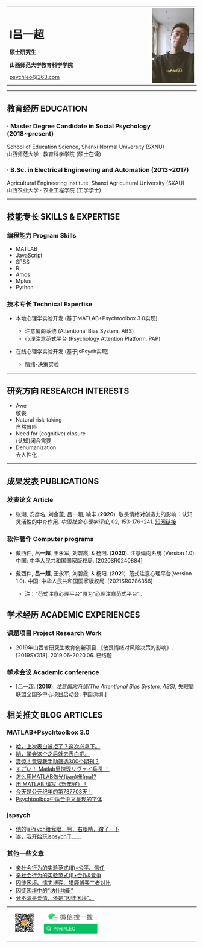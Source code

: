 <table border="0">
  <tr>
    <td width="75%">
      <h1>l吕一超</h1>
      <p><b>硕士研究生</b></p>
      <p><b>山西师范大学教育科学学院</b></p>
      <a href="mailto:psychleo@163.com">psychleo@163.com</a>
    </td>
    <td width="25%">
      <img src="/leo.jpg" width="100%">
    </td>
  </tr>
</table>

---
## 教育经历 EDUCATION

### · Master Degree Candidate in Social Psychology (2018~present)

School of Education Science, Shanxi Normal University (SXNU)\
山西师范大学 · 教育科学学院 (硕士在读)

### · B.Sc. in Electrical Engineering and Automation (2013~2017)

Agricultural Engineering Institute, Shanxi Agricultural University (SXAU)\
山西农业大学 · 农业工程学院 (工学学士)

---
## 技能专长 SKILLS & EXPERTISE

### 编程能力 Program Skills

- MATLAB
- JavaScript
- SPSS
- R
- Amos
- Mplus
- Python

### 技术专长 Technical Expertise

- 本地心理学实验开发 (基于MATLAB+Psychtoolbox 3.0实现)
  + 注意偏向系统 (Attentional Bias System, ABS)
  + 心理注意范式平台 (Psychology Attention Platform, PAP)

- 在线心理学实验开发 (基于jsPsych实现)
  + 情绪-决策实验

---
## 研究方向 RESEARCH INTERESTS

- Awe\
敬畏
- Natural risk-taking\
自然冒险
- Need for (cognitive) closure\
(认知)闭合需要
- Dehumanization\
去人性化

---
## 成果发表 PUBLICATIONS

### 发表论文 Article

- 张潮, 安彦名, 刘金蕙, 吕一超, 喻丰.(**2020**). 敬畏情绪对创造力的影响：认知灵活性的中介作用. *中国社会心理学评论*, 02, 153-176+241. [知网链接](https://kns.cnki.net/KCMS/detail/detail.aspx?dbcode=CCJD&dbname=CCJDLAST2&filename=GSXL202002011&v=MTgyODkrWnRGeW5tVUx2TklqN1RZckc0SE5ITXJZOUVaWVI4ZVgxTHV4WVM3RGgxVDNxVHJXTTFGckNVUjd1Zlk=)

### 软件著作 Computer programs
- 戴西件, **吕一超**, 王永军, 刘碧霞, & 杨阳. (**2020**). 注意偏向系统 (Version 1.0). 中国: 中华人民共和国国家版权局. [2020SR0240884]

- 戴西件, **吕一超**, 王永军, 刘碧霞, & 杨阳. (**2021**). 范式注意心理平台(Version 1.0). 中国: 中华人民共和国国家版权局. [2021SR0286356]
  + 注：“范式注意心理平台”原为“心理注意范式平台”。


## 学术经历 ACADEMIC EXPERIENCES

### 课题项目 Project Research Work

- 2019年山西省研究生教育创新项目.《敬畏情绪对风险决策的影响》. [2019SY318]. 2019.06-2020.06. 已结题

### 学术会议 Academic conference

- [吕一超. (**2019**). *注意偏向系统(The Attentional Bias System, ABS)*, 失眠脑联盟全国多中心项目启动会, 中国深圳.]




## 相关推文 BLOG ARTICLES

### MATLAB+Psychtoolbox 3.0

- [哈，上次表白被拒了？这次必拿下。](https://mp.weixin.qq.com/s?__biz=MzU2NjgxMDEyMA==&mid=2247484234&idx=1&sn=623b3e03abb7678f8b19c945165a5829&chksm=fca7802dcbd0093b94b7fb174dff1ecdda21de7b3cd2e2f4a4611639efe0df5286bfcca8a1c5&token=595062280&lang=zh_CN#rd)
- [呐，学会这个之后就去表白吧。](https://mp.weixin.qq.com/s?__biz=MzU2NjgxMDEyMA==&mid=2247484234&idx=1&sn=623b3e03abb7678f8b19c945165a5829&chksm=fca7802dcbd0093b94b7fb174dff1ecdda21de7b3cd2e2f4a4611639efe0df5286bfcca8a1c5&token=595062280&lang=zh_CN#rd)
- [震惊！竟要我手动筛选300个期刊？](https://mp.weixin.qq.com/s?__biz=MzU2NjgxMDEyMA==&mid=2247484140&idx=1&sn=6071412613cb4630ff5a1fc9ef04a0ee&chksm=fca7818bcbd0089de09c0683814e298148b5236bac1301df162d864de6e2212572c455c00c1a&token=595062280&lang=zh_CN#rd)
- [すごい！ Matlab里惊现リヴァイ兵長 ！](https://mp.weixin.qq.com/s?__biz=MzU2NjgxMDEyMA==&mid=2247484106&idx=1&sn=3d8e7dc507d21383697c5d5436666537&chksm=fca781adcbd008bb31ea091d7933b663e0d013c9728979ef64297a48ef6ac041399091f4b268&token=595062280&lang=zh_CN#rd)
- [怎么用MATLAB做光(ban)栅(ma)?](https://mp.weixin.qq.com/s?__biz=MzU2NjgxMDEyMA==&mid=2247484079&idx=1&sn=5e352cae158a6fe111530be3744cd620&chksm=fca781c8cbd008de59f467d981d077b5dca2ca4c9ffe4d76066af387adb24d72693210badcf9&token=595062280&lang=zh_CN#rd)
- [用 MATLAB 编写《新年好》！](https://mp.weixin.qq.com/s?__biz=MzU2NjgxMDEyMA==&mid=2247484024&idx=1&sn=6b357a9f0ad88a1490ac5e08a147853e&chksm=fca7811fcbd0080978aaffe15bca165b78a7b6c1da55e03c31c01fce7746a384ad7211fab06c&token=595062280&lang=zh_CN#rd)
- [今天是公元纪年的第737703天！](https://mp.weixin.qq.com/s?__biz=MzU2NjgxMDEyMA==&mid=2247483977&idx=1&sn=d1c4acdbb790f287681b4ffe4320f2ff&chksm=fca7812ecbd00838ec8c47bfa0ca08e6d016694da6562d40805c58745d5920f2955476b04b51&token=595062280&lang=zh_CN#rd)
- [Psychtoolbox中适合中文呈现的字体](https://mp.weixin.qq.com/s?__biz=MzU2NjgxMDEyMA==&mid=2247483902&idx=1&sn=41377c6ec0b57fbfd680f50b9a056f9e&chksm=fca78299cbd00b8f34a8ede45f0fec63a88ff86bd60bbd480aaf2ca6b1d4143b2a8fc12ed4a0&token=595062280&lang=zh_CN#rd)

### jspsych

- [他的jsPsych给我眼，啊，右眼睛，蹭了一下](https://mp.weixin.qq.com/s?__biz=MzU2NjgxMDEyMA==&mid=2247484187&idx=1&sn=2fb99bce4f349ec4d748f14b59fd708b&chksm=fca7807ccbd0096a661b85665e6a04d1356b352fd80a947ec53feef95d7697cf8435282d4846&token=595062280&lang=zh_CN#rd)
- [诶，我开始玩jspsych了……](https://mp.weixin.qq.com/s?__biz=MzU2NjgxMDEyMA==&mid=2247484179&idx=1&sn=69f48438c01a4eb0ed4cd8fa8b3a2b28&chksm=fca78074cbd009622ca03d57f11b492b90e7c10b78460d54f79c6dfed4453bd13bc24fdbf397&token=595062280&lang=zh_CN#rd)

### 其他一些文章

- [亲社会行为的实验范式(II)•公平、信任](https://mp.weixin.qq.com/s?__biz=MzU2NjgxMDEyMA==&mid=2247483943&idx=1&sn=126c3b3c631579df455a954290937fb9&chksm=fca78140cbd0085657ccad40ed28d24af08d1262b6cf9a8e2da21588db84db831a68c4b681e9&token=595062280&lang=zh_CN#rd)
- [亲社会行为的实验范式(I)•合作&竞争](https://mp.weixin.qq.com/s?__biz=MzU2NjgxMDEyMA==&mid=2247483925&idx=1&sn=4e9cdba3e5d32ca82a9d3b43264e8179&chksm=fca78172cbd008642b662c47e6754973dcdd1c7a3d3c438bdf2f0b5c81e24a8e92832c9d0ad5&token=595062280&lang=zh_CN#rd)
- [囚徒困境、懦夫博弈、猎鹿博弈三者对比](https://mp.weixin.qq.com/s?__biz=MzU2NjgxMDEyMA==&mid=2247483937&idx=1&sn=a5e772e419d6d14dd2f5aabaa67e9153&chksm=fca78146cbd00850e84ff4aa9569f98f080d4736aedc3ddb058ebd1d1abdd7c1097025e6c191&token=595062280&lang=zh_CN#rd)
- [囚徒困境中的“纳什均衡”](https://mp.weixin.qq.com/s?__biz=MzU2NjgxMDEyMA==&mid=2247483909&idx=1&sn=6740173a0631e63f80d5ac143c295670&chksm=fca78162cbd00874c128cca720dfd2da0e38a11135851f1afcd567da82d0e289e69b2a8c92b6&token=595062280&lang=zh_CN#rd)
- [分不清是爱情，还是“囚徒困境”。](https://mp.weixin.qq.com/s?__biz=MzU2NjgxMDEyMA==&mid=2247483883&idx=1&sn=a45d1b242572f57ebc258c52900d72f5&chksm=fca7828ccbd00b9a6dd9c0957b9cca1372eecec5957764822b2b3747ff06ca60c04b340656e9&token=595062280&lang=zh_CN#rd)


<table border="0">
  <tr>
    <td width="100%">
     <img src="/WechatGZH1.png" width="50%">
    </td>
  </tr>
</table>






